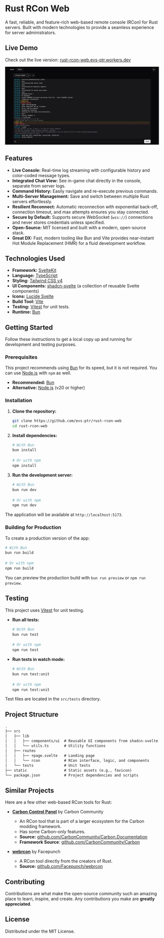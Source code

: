 # Rust RCon Web

A fast, reliable, and feature-rich web-based remote console (RCon) for Rust servers. Built with modern technologies to provide a seamless experience for server administrators.

## Live Demo

Check out the live version: [rust-rcon-web.evs-ptr.workers.dev](https://rust-rcon-web.evs-ptr.workers.dev)

![Rust RCon Web Screenshot](static/rcon-preview-1.webp)

## Features

- **Live Console:** Real-time log streaming with configurable history and color-coded message types.
- **Integrated Chat View:** See in-game chat directly in the console, separate from server logs.
- **Command History:** Easily navigate and re-execute previous commands.
- **Multi-Server Management:** Save and switch between multiple Rust servers effortlessly.
- **Resilient Reconnect:** Automatic reconnection with exponential back-off, connection timeout, and max attempts ensures you stay connected.
- **Secure by Default:** Supports secure WebSocket (`wss://`) connections and never stores credentials unless specified.
- **Open-Source:** MIT licensed and built with a modern, open-source stack.
- **Great DX:** Fast, modern tooling like Bun and Vite provides near-instant Hot Module Replacement (HMR) for a fluid development workflow.

## Technologies Used

- **Framework:** [SvelteKit](https://kit.svelte.dev/)
- **Language:** [TypeScript](https://www.typescriptlang.org/)
- **Styling:** [Tailwind CSS v4](https://tailwindcss.com/)
- **UI Components:** [shadcn-svelte](https://www.shadcn-svelte.com/) (a collection of reusable Svelte components)
- **Icons:** [Lucide Svelte](https://lucide.dev/guide/packages/lucide-svelte)
- **Build Tool:** [Vite](https://vitejs.dev/)
- **Testing:** [Vitest](https://vitest.dev/) for unit tests.
- **Runtime:** [Bun](https://bun.sh/)

## Getting Started

Follow these instructions to get a local copy up and running for development and testing purposes.

### Prerequisites

This project recommends using [Bun](https://bun.sh/) for its speed, but it is not required. You can use [Node.js](https://nodejs.org/) with `npm` as well.

- **Recommended:** [Bun](https://bun.sh/)
- **Alternative:** [Node.js](https://nodejs.org/) (v20 or higher)

### Installation

1. **Clone the repository:**

   ```sh
   git clone https://github.com/evs-ptr/rust-rcon-web
   cd rust-rcon-web
   ```

2. **Install dependencies:**

   ```sh
   # With Bun
   bun install

   # Or with npm
   npm install
   ```

3. **Run the development server:**

   ```sh
   # With Bun
   bun run dev

   # Or with npm
   npm run dev
   ```

The application will be available at `http://localhost:5173`.

### Building for Production

To create a production version of the app:

```sh
# With Bun
bun run build

# Or with npm
npm run build
```

You can preview the production build with `bun run preview` or `npm run preview`.

## Testing

This project uses [Vitest](https://vitest.dev/) for unit testing.

- **Run all tests:**

  ```sh
  # With Bun
  bun run test

  # Or with npm
  npm run test
  ```

- **Run tests in watch mode:**

  ```sh
  # With Bun
  bun run test:unit

  # Or with npm
  npm run test:unit
  ```

Test files are located in the `src/tests` directory.

## Project Structure

```
.
├── src
│   ├── lib
│   │   ├── components/ui  # Reusable UI components from shadcn-svelte
│   │   └── utils.ts       # Utility functions
│   ├── routes
│   │   ├── +page.svelte   # Landing page
│   │   └── rcon           # RCon interface, logic, and components
│   └── tests              # Unit tests
├── static                 # Static assets (e.g., favicon)
└── package.json           # Project dependencies and scripts
```

## Similar Projects

Here are a few other web-based RCon tools for Rust:

- **[Carbon Control Panel](https://carbonmod.gg/tools/control-panel/)** by Carbon Community
  - An RCon tool that is part of a larger ecosystem for the Carbon modding framework.
  - Has some Carbon-only features.
  - **Source:** [github.com/CarbonCommunity/Carbon.Documentation](https://github.com/CarbonCommunity/Carbon.Documentation)
  - **Framework Source**: [github.com/CarbonCommunity/Carbon](https://github.com/CarbonCommunity/Carbon)

- **[webrcon](https://facepunch.github.io/webrcon/#/home)** by Facepunch
  - A RCon tool directly from the creators of Rust.
  - **Source:** [github.com/Facepunch/webrcon](https://github.com/Facepunch/webrcon)

## Contributing

Contributions are what make the open-source community such an amazing place to learn, inspire, and create. Any contributions you make are **greatly appreciated**.

## License

Distributed under the MIT License.
